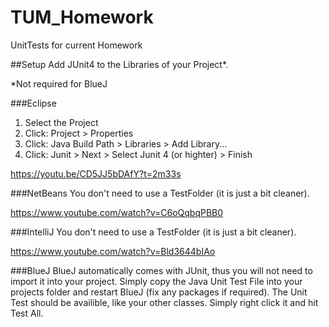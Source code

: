 # TUM_Homework
UnitTests for current Homework

##Setup
Add JUnit4 to the Libraries of your Project*.

*Not required for BlueJ

###Eclipse
1. Select the Project
2. Click: Project > Properties
3. Click: Java Build Path > Libraries > Add Library...
4. Click: Junit > Next > Select Junit 4 (or highter) > Finish

https://youtu.be/CD5JJ5bDAfY?t=2m33s

###NetBeans
You don't need to use a TestFolder (it is just a bit cleaner).

https://www.youtube.com/watch?v=C6oQqbqPBB0

###IntelliJ
You don't need to use a TestFolder (it is just a bit cleaner).

https://www.youtube.com/watch?v=Bld3644bIAo

###BlueJ
BlueJ automatically comes with JUnit, thus you will not need to import it into your project. Simply copy the Java Unit Test File into your projects folder and restart BlueJ (fix any packages if required). The Unit Test should be availible, like your other classes. Simply right click it and hit Test All.
